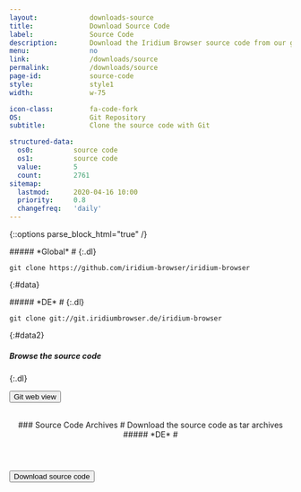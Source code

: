 ```yaml
---
layout:				downloads-source
title:				Download Source Code
label:				Source Code
description:		Download the Iridium Browser source code from our git repository using the command line or simply download the tar.gz file.
menu:				no
link:				/downloads/source
permalink:			/downloads/source
page-id:			source-code
style:				style1
width:				w-75

icon-class:			fa-code-fork
OS: 				Git Repository
subtitle:			Clone the source code with Git

structured-data:
  os0:			source code
  os1:			source code
  value:		5
  count:		2761
sitemap:
  lastmod:		2020-04-16 10:00
  priority:		0.8
  changefreq:	'daily'
---
```

{::options parse_block_html="true" /}
<div class="row gtr-200">
<div class="col-6 col-12-small">
##### *Global* #
{:.dl}

	git clone https://github.com/iridium-browser/iridium-browser
{:#data}
</div>
<div class="col-6 col-12-small">
##### *DE* #
{:.dl}

	git clone git://git.iridiumbrowser.de/iridium-browser
{:#data2}
</div></div>

##### Browse the source code #
{:.dl}
<form action="https://github.com/iridium-browser/iridium-browser">
<button type="submit" title="Git web view" class="button wht icon fa-code">Git web view</button>
</form>
<br/>
<div class="icon os fa-file-code-o"></div>
<header>
### Source Code Archives #
Download the source code as tar archives   
##### *DE* #
</header>
<form action="https://downloads.iridiumbrowser.de/source/" target="_blank">
<button type="submit" title="Download source code" class="button download">Download source code</button>
</form>
<br/>
